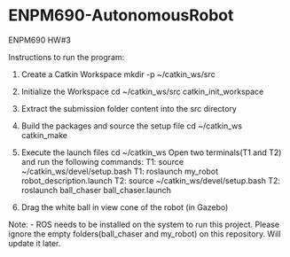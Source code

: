 # ENPM690-AutonomousRobot
ENPM690 HW#3


Instructions to run the program:
 
1. Create a Catkin Workspace
  mkdir -p ~/catkin_ws/src

2. Initialize the Workspace
  cd ~/catkin_ws/src
  catkin_init_workspace

3. Extract the submission folder content into the src directory

4. Build the packages and source the setup file
  cd ~/catkin_ws
  catkin_make

5. Execute the launch files
    cd ~/catkin_ws
  Open two terminals(T1 and T2) and run the following commands:
    T1: source ~/catkin_ws/devel/setup.bash
    T1: roslaunch my_robot robot_description.launch
    T2: source ~/catkin_ws/devel/setup.bash
    T2: roslaunch ball_chaser ball_chaser.launch

6. Drag the white ball in view cone of the robot (in Gazebo)

Note: - ROS needs to be installed on the system to run this project.
        Please ignore the empty folders(ball_chaser and my_robot) on this repository. Will update it later.
